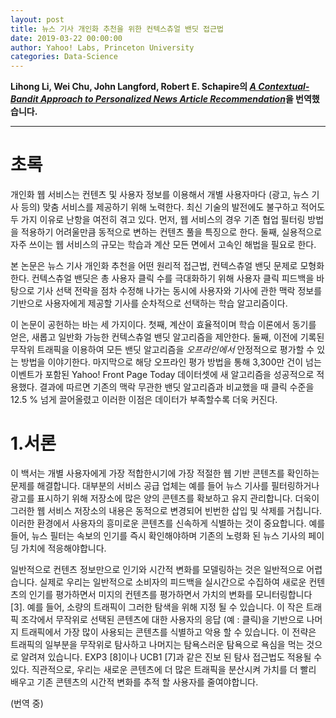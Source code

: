 ```yaml
---
layout: post
title: 뉴스 기사 개인화 추천을 위한 컨텍스츄얼 밴딧 접근법
date: 2019-03-22 00:00:00
author: Yahoo! Labs, Princeton University
categories: Data-Science
---  
```

  
  
**Lihong Li, Wei Chu, John Langford, Robert E. Schapire의 [*A Contextual-Bandit Approach to Personalized News Article Recommendation*](http://rob.schapire.net/papers/www10.pdf)을 번역했습니다.**
  
  
- - -

# 초록
  
개인화 웹 서비스는 컨텐츠 및 사용자 정보를 이용해서 개별 사용자마다 (광고, 뉴스 기사 등의) 맞춤 서비스를 제공하기 위해 노력한다. 최신 기술의 발전에도 불구하고 적어도 두 가지 이유로 난항을 여전히 겪고 있다. 먼저, 웹 서비스의 경우 기존 협업 필터링 방법을 적용하기 어려울만큼 동적으로 변하는 컨텐츠 풀을 특징으로 한다. 둘째, 실용적으로 자주 쓰이는 웹 서비스의 규모는 학습과 계산 모든 면에서 고속인 해법을 필요로 한다.  
  
본 논문은 뉴스 기사 개인화 추천을 어떤 원리적 접근법, 컨텍스츄얼 밴딧 문제로 모형화한다. 컨텍스츄얼 밴딧은 총 사용자 클릭 수를 극대화하기 위해 사용자 클릭 피드백을 바탕으로 기사 선택 전략을 점차 수정해 나가는 동시에 사용자와 기사에 관한 맥락 정보를 기반으로 사용자에게 제공할 기사를 순차적으로 선택하는 학습 알고리즘이다.  
  
이 논문이 공헌하는 바는 세 가지이다. 첫째, 계산이 효율적이며 학습 이론에서 동기를 얻은, 새롭고 일반화 가능한 컨텍스츄얼 밴딧 알고리즘을 제안한다. 둘째, 이전에 기록된 무작위 트래픽을 이용하여 모든 밴딧 알고리즘을 *오프라인에서* 안정적으로 평가할 수 있는 방법을 이야기한다. 마지막으로 해당 오프라인 평가 방법을 통해 3,300만 건이 넘는 이벤트가 포함된 Yahoo! Front Page Today 데이터셋에 새 알고리즘을 성공적으로 적용했다. 결과에 따르면 기존의 맥락 무관한 밴딧 알고리즘과 비교했을 때 클릭 수준을 12.5 % 넘게 끌어올렸고 이러한 이점은 데이터가 부족할수록 더욱 커진다.
  
# 1.서론
  
이 백서는 개별 사용자에게 가장 적합한시기에 가장 적절한 웹 기반 콘텐츠를 확인하는 문제를 해결합니다. 대부분의 서비스 공급 업체는 예를 들어 뉴스 기사를 필터링하거나 광고를 표시하기 위해 저장소에 많은 양의 콘텐츠를 확보하고 유지 관리합니다. 더욱이 그러한 웹 서비스 저장소의 내용은 동적으로 변경되어 빈번한 삽입 및 삭제를 거칩니다. 이러한 환경에서 사용자의 흥미로운 콘텐츠를 신속하게 식별하는 것이 중요합니다. 예를 들어, 뉴스 필터는 속보의 인기를 즉시 확인해야하며 기존의 노령화 된 뉴스 기사의 페이딩 가치에 적응해야합니다.  
  
일반적으로 컨텐츠 정보만으로 인기와 시간적 변화를 모델링하는 것은 일반적으로 어렵습니다. 실제로 우리는 일반적으로 소비자의 피드백을 실시간으로 수집하여 새로운 컨텐츠의 인기를 평가하면서 미지의 컨텐츠를 평가하면서 가치의 변화를 모니터링합니다 [3]. 예를 들어, 소량의 트래픽이 그러한 탐색을 위해 지정 될 수 있습니다. 이 작은 트래픽 조각에서 무작위로 선택된 콘텐츠에 대한 사용자의 응답 (예 : 클릭)을 기반으로 나머지 트래픽에서 가장 많이 사용되는 콘텐츠를 식별하고 악용 할 수 있습니다. 이 전략은 트래픽의 일부분을 무작위로 탐사하고 나머지는 탐욕스러운 탐욕으로 욕심을 먹는 것으로 알려져 있습니다. EXP3 [8]이나 UCB1 [7]과 같은 진보 된 탐사 접근법도 적용될 수있다. 직관적으로, 우리는 새로운 콘텐츠에 더 많은 트래픽을 분산시켜 가치를 더 빨리 배우고 기존 콘텐츠의 시간적 변화를 추적 할 사용자를 줄여야합니다.
  
(번역 중)
